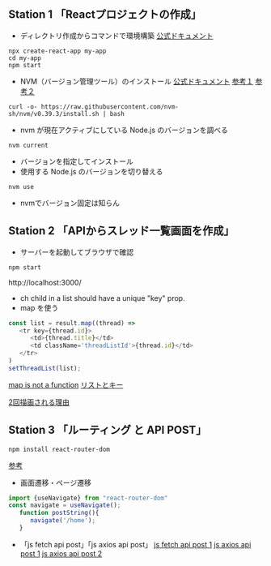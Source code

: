 ## Station 1 「Reactプロジェクトの作成」
* ディレクトリ作成からコマンドで環境構築
[公式ドキュメント](https://ja.legacy.reactjs.org/docs/create-a-new-react-app.html)
```
npx create-react-app my-app
cd my-app
npm start
```
* NVM（バージョン管理ツール）のインストール
[公式ドキュメント](https://github.com/nvm-sh/nvm)
[参考１](https://maku77.github.io/nodejs/env/nvm)
[参考２](https://qiita.com/ffggss/items/94f1c4c5d311db2ec71a)
```
curl -o- https://raw.githubusercontent.com/nvm-sh/nvm/v0.39.3/install.sh | bash
```
* nvm が現在アクティブにしている Node.js のバージョンを調べる
```
nvm current
```
* バージョンを指定してインストール
* 使用する Node.js のバージョンを切り替える
```
nvm use
```

* nvmでバージョン固定は知らん


## Station 2 「APIからスレッド一覧画面を作成」
* サーバーを起動してブラウザで確認
```
npm start
```
http://localhost:3000/


* ch child in a list should have a unique "key" prop.
* map を使う
```js
const list = result.map((thread) =>
   <tr key={thread.id}>
      <td>{thread.title}</td>
      <td className='threadListId'>{thread.id}</td>
   </tr>
)
setThreadList(list);
```
[map is not a function](https://kudohayatoblog.com/blog/mapIsNotFunc)
[リストとキー](https://ja.legacy.reactjs.org/docs/lists-and-keys.html#basic-list-component)

[2回描画される理由](https://www.ey-office.com/blog_archive/2021/06/30/i-found-out-why-the-component-is-drawn-twice-in-the-react/)

## Station 3 「ルーティング と API POST」

```
npm install react-router-dom
```
[参考](https://reffect.co.jp/react/react-router)


* 画面遷移・ページ遷移
```js
import {useNavigate} from "react-router-dom"
const navigate = useNavigate();
   function postString(){
      navigate('/home');
   }
```

* 「js fetch api post」「js axios api post」
[js fetch api post 1](https://www.i-ryo.com/entry/2020/07/31/202219)
[js axios api post 1](https://www.sukerou.com/2019/05/axios.html)
[js axios api post 2](https://qiita.com/chenglin/items/f59a6daff76fa0f582af)

